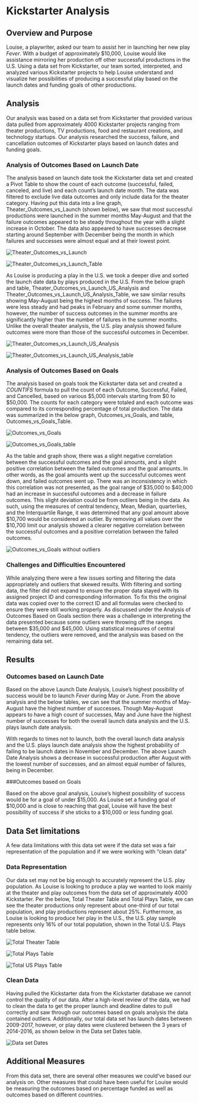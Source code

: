 # Kickstarter Analysis 

## Overview and Purpose

Louise, a playwriter, asked our team to assist her in launching her new play *Fever*. With a budget of approximately $10,000, Louise would like assistance mirroring her
production off other successful productions in the U.S. Using a data set from Kickstarter, our team sorted, interpreted, and analyzed various Kickstarter projects to help Louise 
understand and visualize her possibilities of producing a successful play based on the launch dates and funding goals of other productions.

## Analysis 

Our analysis was based on a data set from Kickstarter that provided various data pulled from approximately 4000 Kickstarter projects ranging from theater productions, TV 
productions, food and restaurant creations, and technology startups. Our analysis researched the success, failure, and cancellation outcomes of Kickstarter plays based on launch 
dates and funding goals.

### Analysis of Outcomes Based on Launch Date

The analysis based on launch date took the Kickstarter data set and created a Pivot Table to show the count of each outcome (successful, failed, canceled, and live) and each 
count’s launch date month. The data was filtered to exclude live data outcomes and only include data for the theater category. Having put this data into a line 
graph, Theater_Outcomes_vs_Launch (shown below), we saw that most successful productions were launched in the summer months May-August and that the failure outcomes appeared to 
be steady throughout the year with a slight increase in October. The data also appeared to have successes decrease starting around September with December being the month in 
which failures and successes were almost equal and at their lowest point.
 
![Theater_Outcomes_vs_Launch](https://github.com/lmacera/Kickstarter-Analysis/blob/main/Resources(1)/Theater_Outcomes_vs_Launch.png )

![Theater_Outcomes_vs_Launch_Table](https://github.com/lmacera/Kickstarter-Analysis/blob/main/Secondary%20Resources/Theater_Outcomes_vs_Launch_%20Table.png )

As Louise is producing a play in the U.S. we took a deeper dive and sorted the launch date data by plays produced in the U.S. From the below graph and table, 
Theater_Outcomes_vs_Launch_US_Analysis and Theater_Outcomes_vs_Launch_US_Analysis_Table, we saw similar results showing May-August being the highest months of success. 
The failures were less steady and had peaks in February and some summer months, however, the number of success outcomes in the summer months are significantly higher than the 
number of failures in the summer months. Unlike the overall theater analysis, the U.S. play analysis showed failure outcomes were more than those of the successful outcomes in 
December.


![Theater_Outcomes_vs_Launch_US_Analysis]( https://github.com/lmacera/Kickstarter-Analysis/blob/main/Secondary%20Resources/Theater_Outcomes_vs_Launch_US_Analysis.png )

![Theater_Outcomes_vs_Launch_US_Analysis_table]( https://github.com/lmacera/Kickstarter-Analysis/blob/main/Secondary%20Resources/Theater_Outcomes_vs_Launch_US_Analysis_Table.png )

### Analysis of Outcomes Based on Goals

The analysis based on goals took the Kickstarter data set and created a *COUNTIFS* formula to pull the count of each Outcome, Successful, Failed, and Cancelled, based on various 
$5,000 intervals starting from $0 to $50,000. The counts for each category were totaled and each outcome was compared to its corresponding percentage of total production. The 
data was summarized in the below graph, Outcomes_vs_Goals, and table, Outcomes_vs_Goals_Table.  

![Outcomes_vs_Goals](https://github.com/lmacera/Kickstarter-Analysis/blob/main/Resources(1)/Outcomes_vs_Goals.png )

![Outcomes_vs_Goals_table]( https://github.com/lmacera/Kickstarter-Analysis/blob/main/Secondary%20Resources/Outcomes_vs_Goals_%20Table.png )


As the table and graph show, there was a slight negative correlation between the successful outcomes and the goal amounts, and a slight positive correlation
between the failed outcomes and the goal amounts. In other words, as the goal amounts went up the successful outcomes went down, and failed outcomes went up. 
There was an inconsistency in which this correlation was not presented, as the goal range of $35,000 to $40,000 had an increase in successful outcomes and a decrease 
in failure outcomes. This slight deviation could be from outliers being in the data. As such, using the measures of central tendency, Mean, Median, quarterlies, and the 
Interquartile Range, it was determined that any goal amount above $10,700 would be considered an outlier. By removing all values over the $10,700 limit our analysis 
showed a clearer negative correlation between the successful outcomes and a positive correlation between the failed outcomes.

![Outcomes_vs_Goals without outliers]( https://github.com/lmacera/Kickstarter-Analysis/blob/main/Secondary%20Resources/Outcomes_vs_Goals%20without%20outliers.png )

 
### Challenges and Difficulties Encountered

While analyzing there were a few issues sorting and filtering the data appropriately and outliers that skewed results. With filtering and sorting data, 
the filter did not expand to ensure the proper data stayed with its assigned project ID and corresponding information. To fix this the original data was copied over 
to the correct ID and all formulas were checked to ensure they were still working properly. As discussed under the Analysis of Outcomes Based on Goals section there was a 
challenge in interpreting the data presented because some outliers were throwing off the ranges between $35,000 and $45,000. Using statistical measures of central tendency, the
outliers were removed, and the analysis was based on the remaining data set.

## Results

### Outcomes based on Launch Date

Based on the above Launch Date Analysis, Louise’s highest possibility of success would be to launch *Fever* during May or June. From the above analysis and the below tables, we 
can see that the summer months of May-August have the highest number of successes. Though May-August appears to have a high count of successes, May and June have the highest 
number of successes for both the overall launch data analysis and the U.S. plays launch date analysis.

With regards to times not to launch, both the overall launch data analysis and the U.S. plays launch date analysis show the highest probability of failing to be launch dates in 
November and December. The above Launch Date Analysis shows a decrease in successful production after August with the lowest number of successes, and an almost equal number of 
failures, being in December.

###Outcomes based on Goals

Based on the above goal analysis, Louise’s highest possibility of success would be for a goal of under $15,000. As Louise set a funding goal of $10,000 and is close to reaching 
that goal, Louise will have the best possibility of success if she sticks to a $10,000 or less funding goal.

## Data Set limitations

A few data limitations with this data set were if the data set was a fair representation of the population and if we were working with “clean data”

### Data Representation

Our data set may not be big enough to accurately represent the U.S. play population. As Louise is looking to produce a play we wanted to look mainly at the theater and play
outcomes from the data set of approximately 4000 Kickstarter. Per the below, Total Theater Table and Total Plays Table, we can see the theater productions only represent about 
one-third of our total population, and play productions represent about 25%. Furthermore, as Louise is looking to produce her play in the U.S., the U.S. play sample represents 
only 16% of our total population, shown in the Total U.S. Plays table below.

![Total Theater Table]( https://github.com/lmacera/Kickstarter-Analysis/blob/main/Secondary%20Resources/Total%20Theater%20Table.PNG )

![Total Plays Table]( https://github.com/lmacera/Kickstarter-Analysis/blob/main/Secondary%20Resources/Total%20Plays%20Table.PNG )

![Total US Plays Table]( https://github.com/lmacera/Kickstarter-Analysis/blob/main/Secondary%20Resources/Total%20US%20Plays%20Table.PNG )

### Clean Data

Having pulled the Kickstarter data from the Kickstarter database we cannot control the quality of our data. After a high-level review of the data, we had to clean the data to 
get the proper launch and deadline dates to pull correctly and saw through our outcomes based on goals analysis the data contained outliers. Additionally, our total data set 
has launch dates between 2009-2017, however, or play dates were clustered between the 3 years of 2014-2016, as shown below in the Data set Dates table.

![Data set Dates]( https://github.com/lmacera/Kickstarter-Analysis/blob/main/Secondary%20Resources/Dataset%20Dates.PNG )

	
## Additional Measures

From this data set, there are several other measures we could’ve based our analysis on. Other measures that could have been useful for Louise would be measuring the outcomes 
based on percentage funded as well as outcomes based on different countries. 

